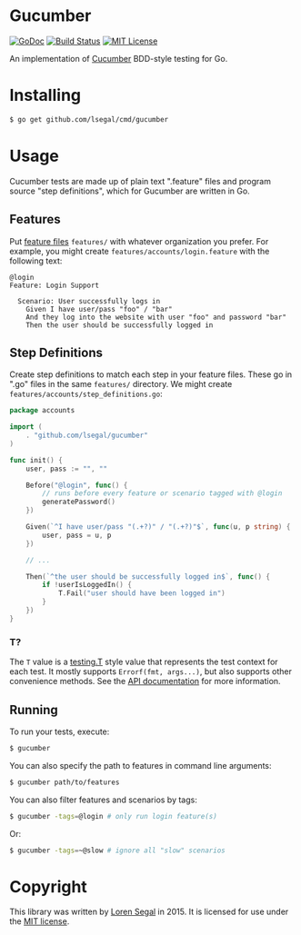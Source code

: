 # Gucumber

[![GoDoc](http://img.shields.io/badge/godoc-reference-blue.svg)](http://godoc.org/github.com/lsegal/gucumber)
[![Build Status](https://img.shields.io/travis/lsegal/gucumber.svg)](https://travis-ci.org/lsegal/gucumber)
[![MIT License](http://img.shields.io/badge/license-MIT-blue.svg)](https://github.com/lsegal/gucumber/blob/master/LICENSE.txt)

An implementation of [Cucumber][cuke] BDD-style testing for Go.

# Installing

```sh
$ go get github.com/lsegal/cmd/gucumber
```

# Usage

Cucumber tests are made up of plain text ".feature" files and program source
"step definitions", which for Gucumber are written in Go.

## Features

Put [feature files][features] `features/` with whatever organization you
prefer. For example, you might create `features/accounts/login.feature` with
the following text:

```
@login
Feature: Login Support

  Scenario: User successfully logs in
    Given I have user/pass "foo" / "bar"
    And they log into the website with user "foo" and password "bar"
    Then the user should be successfully logged in
```

## Step Definitions

Create step definitions to match each step in your feature files. These go
in ".go" files in the same `features/` directory. We might create
`features/accounts/step_definitions.go`:

```go
package accounts

import (
	. "github.com/lsegal/gucumber"
)

func init() {
	user, pass := "", ""

	Before("@login", func() {
		// runs before every feature or scenario tagged with @login
		generatePassword()
	})

	Given(`^I have user/pass "(.+?)" / "(.+?)"$`, func(u, p string) {
		user, pass = u, p
	})

	// ...

	Then(`^the user should be successfully logged in$`, func() {
		if !userIsLoggedIn() {
			T.Fail("user should have been logged in")
		}
	})
}
```

### T?

The `T` value is a [testing.T](http://golang.org/pkg/testing/#T) style
value that represents the test context for each test. It mostly supports
`Errorf(fmt, args...)`, but also supports other convenience methods. See
 the [API documentation](http://godoc.org/github.com/lsegal/gucumber#TestingT)
 for more information.

## Running

To run your tests, execute:

```sh
$ gucumber
```

You can also specify the path to features in command line arguments:

```sh
$ gucumber path/to/features
```

You can also filter features and scenarios by tags:

```sh
$ gucumber -tags=@login # only run login feature(s)
```

Or:

```sh
$ gucumber -tags=~@slow # ignore all "slow" scenarios
```

# Copyright

This library was written by [Loren Segal][lsegal] in 2015. It is licensed for
use under the [MIT license][mit].

[cuke]: http://cukes.info
[features]: https://github.com/cucumber/cucumber/wiki/Feature-Introduction
[lsegal]: http://gnuu.org
[mit]: http://opensource.org/licenses/MIT
